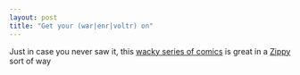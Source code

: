 ```yaml
---
layout: post
title: "Get your (war|enr|voltr) on"
---
```




Just in case you never saw it, this <a href="http://www.mnftiu.cc/mnftiu.cc/war.html">wacky series of comics</a> is great in a <a href="http://www.zippythepinhead.com/">Zippy</a> sort of way


